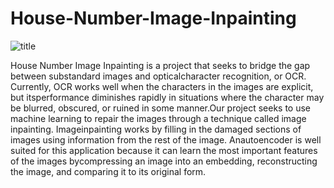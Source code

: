 # House-Number-Image-Inpainting

![title](https://user-images.githubusercontent.com/56566212/114256551-a3076800-997f-11eb-8d10-2777366b7aba.png)

House Number Image Inpainting is a project that seeks to bridge the gap between substandard images and opticalcharacter recognition, or OCR. Currently, OCR works well when the characters in the images are explicit, but itsperformance diminishes rapidly in situations where the character may be blurred, obscured, or ruined in some manner.Our project seeks to use machine learning to repair the images through a technique called image inpainting. Imageinpainting works by filling in the damaged sections of images using information from the rest of the image.  Anautoencoder is well suited for this application because it can learn the most important features of the images bycompressing an image into an embedding, reconstructing the image, and comparing it to its original form.

